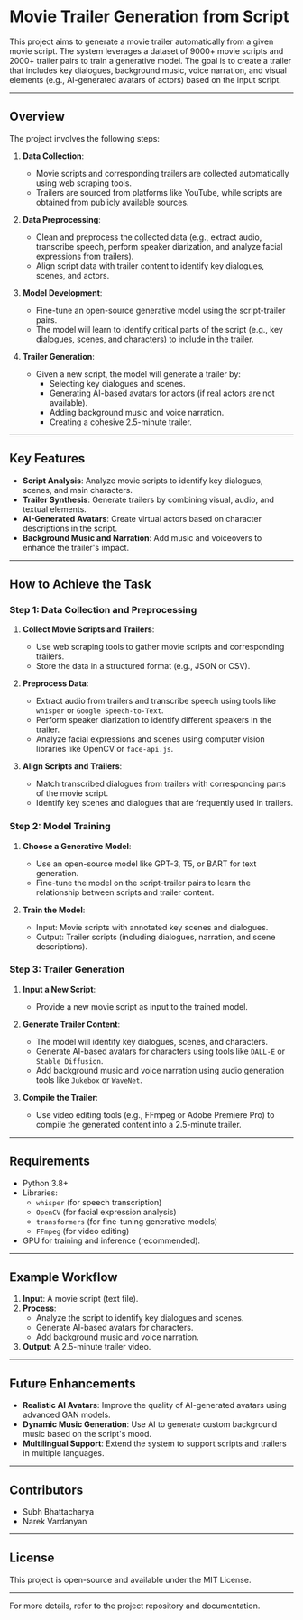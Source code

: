 # Movie Trailer Generation from Script

This project aims to generate a movie trailer automatically from a given movie script. The system leverages a dataset of 9000+ movie scripts and 2000+ trailer pairs to train a generative model. The goal is to create a trailer that includes key dialogues, background music, voice narration, and visual elements (e.g., AI-generated avatars of actors) based on the input script.

---

## Overview

The project involves the following steps:

1. **Data Collection**: 
   - Movie scripts and corresponding trailers are collected automatically using web scraping tools.
   - Trailers are sourced from platforms like YouTube, while scripts are obtained from publicly available sources.

2. **Data Preprocessing**:
   - Clean and preprocess the collected data (e.g., extract audio, transcribe speech, perform speaker diarization, and analyze facial expressions from trailers).
   - Align script data with trailer content to identify key dialogues, scenes, and actors.

3. **Model Development**:
   - Fine-tune an open-source generative model using the script-trailer pairs.
   - The model will learn to identify critical parts of the script (e.g., key dialogues, scenes, and characters) to include in the trailer.

4. **Trailer Generation**:
   - Given a new script, the model will generate a trailer by:
     - Selecting key dialogues and scenes.
     - Generating AI-based avatars for actors (if real actors are not available).
     - Adding background music and voice narration.
     - Creating a cohesive 2.5-minute trailer.

---

## Key Features

- **Script Analysis**: Analyze movie scripts to identify key dialogues, scenes, and main characters.
- **Trailer Synthesis**: Generate trailers by combining visual, audio, and textual elements.
- **AI-Generated Avatars**: Create virtual actors based on character descriptions in the script.
- **Background Music and Narration**: Add music and voiceovers to enhance the trailer's impact.

---

## How to Achieve the Task

### Step 1: Data Collection and Preprocessing
1. **Collect Movie Scripts and Trailers**:
   - Use web scraping tools to gather movie scripts and corresponding trailers.
   - Store the data in a structured format (e.g., JSON or CSV).

2. **Preprocess Data**:
   - Extract audio from trailers and transcribe speech using tools like `whisper` or `Google Speech-to-Text`.
   - Perform speaker diarization to identify different speakers in the trailer.
   - Analyze facial expressions and scenes using computer vision libraries like OpenCV or `face-api.js`.

3. **Align Scripts and Trailers**:
   - Match transcribed dialogues from trailers with corresponding parts of the movie script.
   - Identify key scenes and dialogues that are frequently used in trailers.

### Step 2: Model Training
1. **Choose a Generative Model**:
   - Use an open-source model like GPT-3, T5, or BART for text generation.
   - Fine-tune the model on the script-trailer pairs to learn the relationship between scripts and trailer content.

2. **Train the Model**:
   - Input: Movie scripts with annotated key scenes and dialogues.
   - Output: Trailer scripts (including dialogues, narration, and scene descriptions).

### Step 3: Trailer Generation
1. **Input a New Script**:
   - Provide a new movie script as input to the trained model.

2. **Generate Trailer Content**:
   - The model will identify key dialogues, scenes, and characters.
   - Generate AI-based avatars for characters using tools like `DALL-E` or `Stable Diffusion`.
   - Add background music and voice narration using audio generation tools like `Jukebox` or `WaveNet`.

3. **Compile the Trailer**:
   - Use video editing tools (e.g., FFmpeg or Adobe Premiere Pro) to compile the generated content into a 2.5-minute trailer.

---

## Requirements

- Python 3.8+
- Libraries:
  - `whisper` (for speech transcription)
  - `OpenCV` (for facial expression analysis)
  - `transformers` (for fine-tuning generative models)
  - `FFmpeg` (for video editing)
- GPU for training and inference (recommended).

---

## Example Workflow

1. **Input**: A movie script (text file).
2. **Process**:
   - Analyze the script to identify key dialogues and scenes.
   - Generate AI-based avatars for characters.
   - Add background music and voice narration.
3. **Output**: A 2.5-minute trailer video.

---

## Future Enhancements

- **Realistic AI Avatars**: Improve the quality of AI-generated avatars using advanced GAN models.
- **Dynamic Music Generation**: Use AI to generate custom background music based on the script's mood.
- **Multilingual Support**: Extend the system to support scripts and trailers in multiple languages.

---

## Contributors

- Subh Bhattacharya
- Narek Vardanyan

---

## License

This project is open-source and available under the MIT License.

---

For more details, refer to the project repository and documentation.
